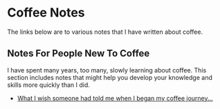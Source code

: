 # Coffee Notes

The links below are to various notes that I have written about coffee.

## Notes For People New To Coffee
I have spent many years, too many, slowly learning about coffee.  This section includes notes that might help you develop your knowledge and skills more quickly than I did.
* [What I wish someone had told me when I began my coffee journey...](beginners/start-coffee-journey.md)
